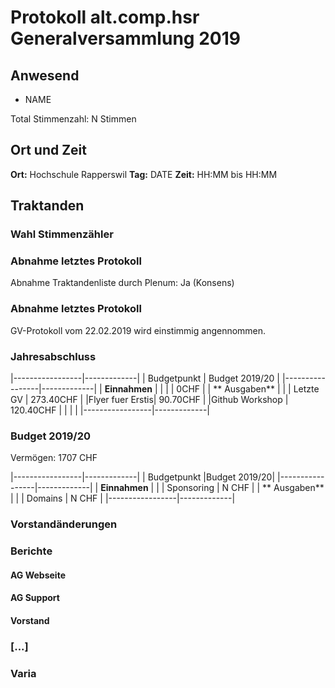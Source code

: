 # Protokoll alt.comp.hsr Generalversammlung 2019

## Anwesend

- NAME

Total Stimmenzahl: N Stimmen

## Ort und Zeit

**Ort:** Hochschule Rapperswil
**Tag:** DATE
**Zeit:** HH:MM bis HH:MM

## Traktanden
### Wahl Stimmenzähler


### Abnahme letztes Protokoll

Abnahme Traktandenliste durch Plenum: Ja (Konsens)

### Abnahme letztes Protokoll

GV-Protokoll vom 22.02.2019 wird einstimmig angennommen.

### Jahresabschluss

|-----------------|-------------|
| Budgetpunkt     | Budget 2019/20 |
|-----------------|-------------|
| **Einnahmen**   |             |
|                 |  0CHF       |
| ** Ausgaben**   |             |
|   Letzte GV     |  273.40CHF  |
|Flyer fuer Erstis|  90.70CHF   |
|Github Workshop  |  120.40CHF  |
|                 |             |
|-----------------|-------------|


### Budget 2019/20

Vermögen: 1707 CHF

|-----------------|-------------|
| Budgetpunkt     |Budget 2019/20|
|-----------------|-------------|
| **Einnahmen**   |             |
| Sponsoring      | N CHF       |
| ** Ausgaben**   |             |
| Domains         | N CHF       |
|-----------------|-------------|

### Vorstandänderungen

### Berichte

#### AG Webseite

#### AG Support

#### Vorstand

### [...]

### Varia
